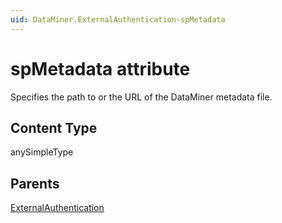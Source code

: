 ```yaml
---
uid: DataMiner.ExternalAuthentication-spMetadata
---
```


# spMetadata attribute

Specifies the path to or the URL of the DataMiner metadata file.

## Content Type

anySimpleType

## Parents

[ExternalAuthentication](xref:DataMiner.ExternalAuthentication)
